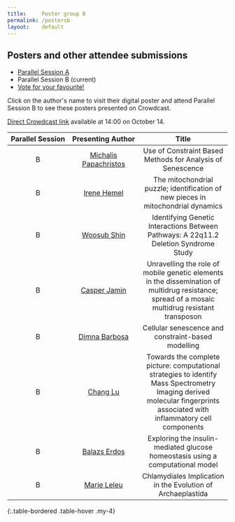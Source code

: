 ```yaml
---
title:     Poster group B
permalink: /postersb
layout:    default
---
```


<h2 class="mb-4">Posters and other attendee submissions</h2>

<nav class="my-4">
  <ul class="pagination pagination-lg">
    <li class="page-item"><a class="page-link" href="/bytemal-2020/postersa">Parallel Session A</a></li>
    <li class="page-item active">
      <span class="page-link">
        Parallel Session B
          <span class="sr-only">(current)</span>
      </span>
    </li>
    <li class="page-item"><a class="page-link" href="/bytemal-2020/postersVote">Vote for your favourite!</a></li>
  </ul>
</nav>


Click on the author's name to visit their digital poster and attend Parallel Session B to see these posters presented on Crowdcast. 

<a href="https://www.crowdcast.io/e/bytemal-2020/5">Direct Crowdcast link</a> available at 14:00 on October 14. 

  
| Parallel&nbsp;Session | Presenting&nbsp;Author | Title |
|:-:|:-:|:-:|
| B | <a href="/bytemal-2020/michalispapachristos">Michalis Papachristos</a> | Use of Constraint Based Methods for Analysis of Senescence |
| B | <a href="/bytemal-2020/irenehemel">Irene Hemel</a> | The mitochondrial puzzle; identification of new pieces in mitochondrial dynamics |
| B | <a href="/bytemal-2020/postersb">Woosub Shin</a> | Identifying Genetic Interactions Between Pathways: A 22q11.2 Deletion Syndrome Study |
| B | <a href="/bytemal-2020/casperjamin">Casper Jamin</a> | Unravelling the role of mobile genetic elements in the dissemination of multidrug resistance; spread of a mosaic multidrug resistant transposon |
| B | <a href="/bytemal-2020/postersb">Dimna Barbosa</a> | Cellular senescence and constraint-based modelling |
| B | <a href="/bytemal-2020/changlu">Chang Lu</a> | Towards the complete picture: computational strategies to identify Mass Spectrometry Imaging derived molecular fingerprints associated with inflammatory cell components |
| B | <a href="/bytemal-2020/balazserdos">Balazs Erdos</a> | Exploring the insulin-mediated glucose homeostasis using a computational model |
| B | <a href="/bytemal-2020/marieleleu">Marie Leleu</a> | Chlamydiales Implication in the Evolution of Archaeplastida |
{:.table-bordered .table-hover .my-4}



